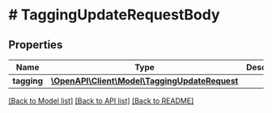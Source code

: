 # # TaggingUpdateRequestBody

## Properties

Name | Type | Description | Notes
------------ | ------------- | ------------- | -------------
**tagging** | [**\OpenAPI\Client\Model\TaggingUpdateRequest**](TaggingUpdateRequest.md) |  | [optional]

[[Back to Model list]](../../README.md#models) [[Back to API list]](../../README.md#endpoints) [[Back to README]](../../README.md)
